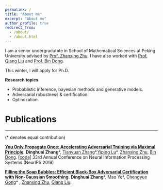 ```yaml
---
permalink: /
title: "About me"
excerpt: "About me"
author_profile: true
redirect_from: 
  - /about/
  - /about.html
---
```


I am a senior undergradutate in School of Mathematical Sciences at Peking University advised by [Prof. Zhanxing Zhu](https://sites.google.com/view/zhanxingzhu/). I have also worked with [Prof. Qiang Liu](https://www.cs.utexas.edu/~lqiang/index.html) and [Prof. Bin Dong](http://bicmr.pku.edu.cn/~dongbin).

This winter, I will apply for Ph.D.

**Research topics**
* Probablistic inference, bayesian methods and generative models.
* Adversarial robustness & certification.
* Optimization.


<!--
# News
----
**[September, 2019]** [YOPO](https://arxiv.org/abs/1905.00877) was accepted by **NeurIPS19**. 

**[July, 2019]**  One paper accepted by **ICCV19**. 

**[April, 2019]** One paper accepted by **ICML19**. 

**[April. 2019]** We published a new general detection dataset [Objects365](http://www.objects365.org/overview.html), which is designed to spur object detection research with a focus on diverse objects in the Wild.

-->

# Publications
----
 (* denotes equal contribution)

**[You Only Propagate Once: Accelerating Adversarial Training via Maximal Principle](https://arxiv.org/abs/1905.00877)**. 
**Dinghuai Zhang**\*, [Tianyuan Zhang](http://tianyuanzhang.com/)\*,[Yiping Lu](https://web.stanford.edu/~yplu/)\*, [Zhanxing Zhu](https://sites.google.com/view/zhanxingzhu/home), [Bin Dong](http://bicmr.pku.edu.cn/~dongbin). [[code](https://github.com/a1600012888/YOPO-You-Only-Propagate-Once)] 33rd Annual Conference on Neural Information Processing Systems (NeurIPS 2019)

**[Filling the Soap Bubbles: Efficient Black-Box Adversarial Certification with Non-Gaussian Smoothing](https://openreview.net/pdf?id=Skg8gJBFvr)**. **Dinghuai Zhang**\*, Mao Ye\*, [Chengyue Gong](https://sites.google.com/view/chengyue-gong)\* , [Zhanxing Zhu](https://sites.google.com/view/zhanxingzhu/home), [Qiang Liu](https://www.cs.utexas.edu/~lqiang/index.html). 



